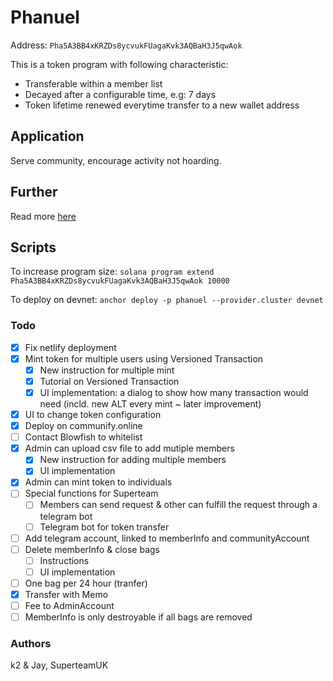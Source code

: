 # Phanuel

Address: `Pha5A3BB4xKRZDs8ycvukFUagaKvk3AQBaH3J5qwAok`

This is a token program with following characteristic:

- Transferable within a member list
- Decayed after a configurable time, e.g: 7 days
- Token lifetime renewed everytime transfer to a new wallet address

## Application

Serve community, encourage activity not hoarding.

## Further

Read more [here](https://hieub.notion.site/phanuel-Help-Token-aca5e5ecd74c47ff8091456067414bae?pvs=4)

## Scripts

To increase program size: `solana program extend Pha5A3BB4xKRZDs8ycvukFUagaKvk3AQBaH3J5qwAok 10000`

To deploy on devnet: `anchor deploy -p phanuel --provider.cluster devnet`

### Todo

- [x] Fix netlify deployment
- [x] Mint token for multiple users using Versioned Transaction
  - [x] New instruction for multiple mint
  - [x] Tutorial on Versioned Transaction
  - [x] UI implementation: a dialog to show how many transaction would need (incld. new ALT every mint ~ later improvement)
- [x] UI to change token configuration
- [x] Deploy on communify.online
- [ ] Contact Blowfish to whitelist
- [x] Admin can upload csv file to add mutiple members
  - [x] New instruction for adding multiple members
  - [x] UI implementation
- [x] Admin can mint token to individuals
- [ ] Special functions for Superteam
  - [ ] Members can send request & other can fulfill the request through a telegram bot
  - [ ] Telegram bot for token transfer
- [ ] Add telegram account, linked to memberInfo and communityAccount
- [ ] Delete memberInfo & close bags
  - [ ] Instructions
  - [ ] UI implementation
- [ ] One bag per 24 hour (tranfer)
- [x] Transfer with Memo
- [ ] Fee to AdminAccount
- [ ] MemberInfo is only destroyable if all bags are removed

### Authors

k2 & Jay, SuperteamUK
